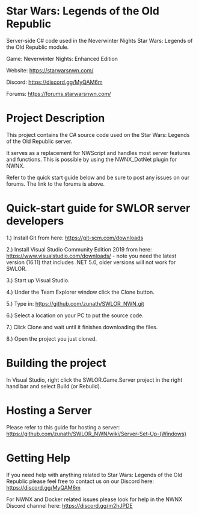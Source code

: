 # Star Wars: Legends of the Old Republic
Server-side C# code used in the Neverwinter Nights Star Wars: Legends of the Old Republic module.

Game: Neverwinter Nights: Enhanced Edition

Website: https://starwarsnwn.com/

Discord: https://discord.gg/MyQAM6m

Forums: https://forums.starwarsnwn.com/

# Project Description

This project contains the C# source code used on the Star Wars: Legends of the Old Republic server. 

It serves as a replacement for NWScript and handles most server features and functions. This is possible by using the NWNX_DotNet plugin for NWNX.

Refer to the quick start guide below and be sure to post any issues on our forums. The link to the forums is above.

# Quick-start guide for SWLOR server developers

1.) Install Git from here: https://git-scm.com/downloads

2.) Install Visual Studio Community Edition 2019 from here: https://www.visualstudio.com/downloads/ - note you need the latest version (16.11) that includes .NET 5.0, older versions will not work for SWLOR.

3.) Start up Visual Studio.

4.) Under the Team Explorer window click the Clone button.

5.) Type in: https://github.com/zunath/SWLOR_NWN.git

6.) Select a location on your PC to put the source code.

7.) Click Clone and wait until it finishes downloading the files.

8.) Open the project you just cloned.

# Building the project
In Visual Studio, right click the SWLOR.Game.Server project in the right hand bar and select Build (or Rebuild). 

# Hosting a Server

Please refer to this guide for hosting a server: https://github.com/zunath/SWLOR_NWN/wiki/Server-Set-Up-(Windows)

# Getting Help

If you need help with anything related to Star Wars: Legends of the Old Republic please feel free to contact us on our Discord here: https://discord.gg/MyQAM6m

For NWNX and Docker related issues please look for help in the NWNX Discord channel here: https://discord.gg/m2hJPDE
